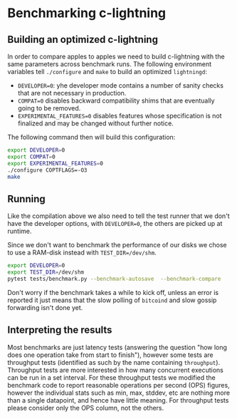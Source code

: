 # Benchmarking c-lightning

## Building an optimized c-lightning

In order to compare apples to apples we need to build c-lightning with
the same parameters across benchmark runs. The following environment
variables tell `./configure` and `make` to build an optimized
`lightningd`:

 - `DEVELOPER=0`: yhe developer mode contains a number of sanity
   checks that are not necessary in production.
 - `COMPAT=0` disables backward compatibility shims that are
   eventually going to be removed.
 - `EXPERIMENTAL_FEATURES=0` disables features whose specification is
   not finalized and may be changed without further notice.
 
The following command then will build this configuration:

```bash
export DEVELOPER=0
export COMPAT=0
export EXPERIMENTAL_FEATURES=0
./configure COPTFLAGS=-O3
make
```
 
## Running 

Like the compilation above we also need to tell the test runner that
we don't have the developer options, with `DEVELOPER=0`, the others
are picked up at runtime.

Since we don't want to benchmark the performance of our disks we chose
to use a RAM-disk instead with `TEST_DIR=/dev/shm`.

```bash
export DEVELOPER=0
export TEST_DIR=/dev/shm
pytest tests/benchmark.py --benchmark-autosave  --benchmark-compare
```

Don't worry if the benchmark takes a while to kick off, unless an
error is reported it just means that the slow polling of `bitcoind`
and slow gossip forwarding isn't done yet.

## Interpreting the results

Most benchmarks are just latency tests (answering the question "how
long does one operation take from start to finish"), however some
tests are throughput tests (identified as such by the name containing
`throughput`). Throughput tests are more interested in how many
concurrent executions can be run in a set interval. For these
throughput tests we modified the benchmark code to report reasonable
operations per second (OPS) figures, however the individual stats such
as min, max, stddev, etc are nothing more than a single datapoint, and
hence have little meaning. For throughput tests please consider only
the OPS column, not the others.
